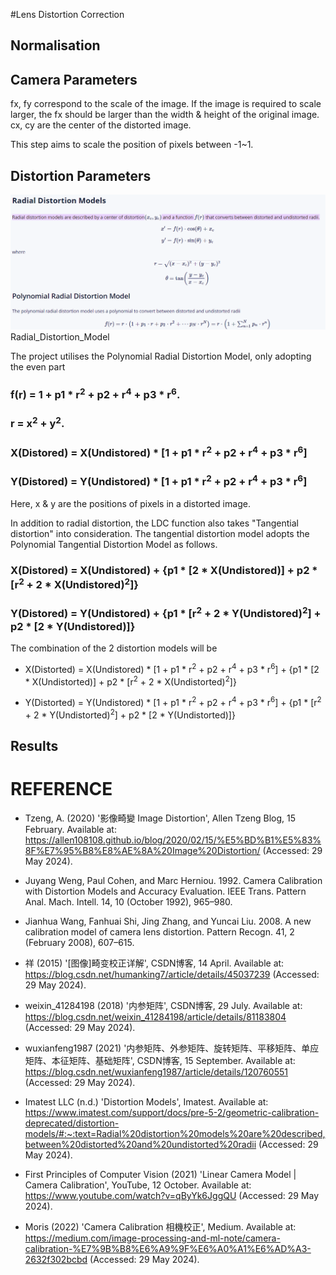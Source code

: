#Lens Distortion Correction

## Normalisation

## Camera Parameters
fx, fy correspond to the scale of the image. If the image is required to scale larger, the fx should be larger than the width & height of the original image.
cx, cy are the center of the distorted image.

This step aims to scale the position of pixels between -1~1.

## Distortion Parameters
<img src = "Radial_Distortion_Model.png"> Radial_Distortion_Model <img>

The project utilises the Polynomial Radial Distortion Model, only adopting the even part 

### f(r) = 1 + p1 * r<sup>2</sup> + p2 + r<sup>4</sup> + p3 * r<sup>6</sup>. 
### r = x<sup>2</sup> + y<sup>2</sup>.

### X(Distored) = X(Undistored) * [1 + p1 * r<sup>2</sup> + p2 + r<sup>4</sup> + p3 * r<sup>6</sup>]
### Y(Distored) = Y(Undistored) * [1 + p1 * r<sup>2</sup> + p2 + r<sup>4</sup> + p3 * r<sup>6</sup>]

Here, x & y are the positions of pixels in a distorted image.



In addition to radial distortion, the LDC function also takes "Tangential distortion" into consideration. The tangential distortion model adopts the Polynomial Tangential Distortion Model as follows.

### X(Distored) = X(Undistored) + {p1 * [2 * X(Undistored)] + p2 * [r<sup>2</sup> + 2 * X(Undistored)<sup>2</sup>]}
### Y(Distored) = Y(Undistored) + {p1 * [r<sup>2</sup> + 2 * Y(Undistored)<sup>2</sup>] + p2 * [2 * Y(Undistored)]}


The combination of the 2 distortion models will be 
- X(Distorted) = X(Undistored) * [1 + p1 * r<sup>2</sup> + p2 + r<sup>4</sup> + p3 * r<sup>6</sup>] + {p1 * [2 * X(Undistorted)] + p2 * [r<sup>2</sup> + 2 * X(Undistorted)<sup>2</sup>]}

- Y(Distorted) = Y(Undistored) * [1 + p1 * r<sup>2</sup> + p2 + r<sup>4</sup> + p3 * r<sup>6</sup>] + {p1 * [r<sup>2</sup> + 2 * Y(Undistorted)<sup>2</sup>] + p2 * [2 * Y(Undistorted)]}

## Results


# REFERENCE
- Tzeng, A. (2020) '影像畸變 Image Distortion', Allen Tzeng Blog, 15 February. Available at: https://allen108108.github.io/blog/2020/02/15/%E5%BD%B1%E5%83%8F%E7%95%B8%E8%AE%8A%20Image%20Distortion/ (Accessed: 29 May 2024).

- Juyang Weng, Paul Cohen, and Marc Herniou. 1992. Camera Calibration with Distortion Models and Accuracy Evaluation. IEEE Trans. Pattern Anal. Mach. Intell. 14, 10 (October 1992), 965–980.

- Jianhua Wang, Fanhuai Shi, Jing Zhang, and Yuncai Liu. 2008. A new calibration model of camera lens distortion. Pattern Recogn. 41, 2 (February 2008), 607–615.

- 祥 (2015) '[图像]畸变校正详解', CSDN博客, 14 April. Available at: https://blog.csdn.net/humanking7/article/details/45037239 (Accessed: 29 May 2024).

- weixin_41284198 (2018) '内参矩阵', CSDN博客, 29 July. Available at: https://blog.csdn.net/weixin_41284198/article/details/81183804 (Accessed: 29 May 2024).

- wuxianfeng1987 (2021) '内参矩阵、外参矩阵、旋转矩阵、平移矩阵、单应矩阵、本征矩阵、基础矩阵', CSDN博客, 15 September. Available at: https://blog.csdn.net/wuxianfeng1987/article/details/120760551 (Accessed: 29 May 2024).

- Imatest LLC (n.d.) 'Distortion Models', Imatest. Available at: https://www.imatest.com/support/docs/pre-5-2/geometric-calibration-deprecated/distortion-models/#:~:text=Radial%20distortion%20models%20are%20described,between%20distorted%20and%20undistorted%20radii (Accessed: 29 May 2024).

- First Principles of Computer Vision (2021) 'Linear Camera Model | Camera Calibration', YouTube, 12 October. Available at: https://www.youtube.com/watch?v=qByYk6JggQU (Accessed: 29 May 2024).

- Moris (2022) 'Camera Calibration 相機校正', Medium. Available at: https://medium.com/image-processing-and-ml-note/camera-calibration-%E7%9B%B8%E6%A9%9F%E6%A0%A1%E6%AD%A3-2632f302bcbd (Accessed: 29 May 2024).
